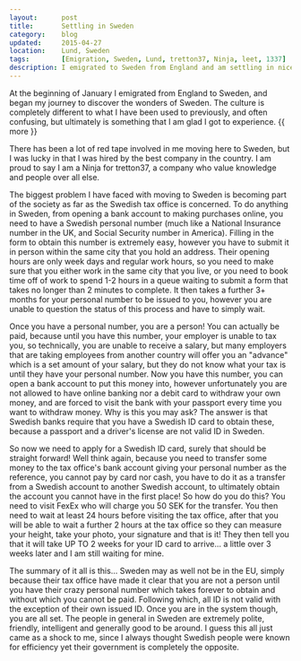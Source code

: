 ```yaml
---
layout:      post
title:       Settling in Sweden
category:    blog
updated:     2015-04-27
location:    Lund, Sweden
tags:        [Emigration, Sweden, Lund, tretton37, Ninja, leet, 1337]
description: I emigrated to Sweden from England and am settling in nicely
---
```

At the beginning of January I emigrated from England to Sweden, and began my journey to discover the wonders of Sweden. The culture is completely different to what I have been used to previously, and often confusing, but ultimately is something that I am glad I got to experience. {{ more }}

There has been a lot of red tape involved in me moving here to Sweden, but I was lucky in that I was hired by the best company in the country. I am proud to say I am a Ninja for tretton37, a company who value knowledge and people over all else.

The biggest problem I have faced with moving to Sweden is becoming part of the society as far as the Swedish tax office is concerned. To do anything in Sweden, from opening a bank account to making purchases online, you need to have a Swedish personal number (much like a National Insurance number in the UK, and Social Security number in America). Filling in the form to obtain this number is extremely easy, however you have to submit it in person within the same city that you hold an address. Their opening hours are only week days and regular work hours, so you need to make sure that you either work in the same city that you live, or you need to book time off of work to spend 1-2 hours in a queue waiting to submit a form that takes no longer than 2 minutes to complete.
It then takes a further 3+ months for your personal number to be issued to you, however you are unable to question the status of this process and have to simply wait.

Once you have a personal number, you are a person! You can actually be paid, because until you have this number, your employer is unable to tax you, so technically, you are unable to receive a salary, but many employers that are taking employees from another country will offer you an "advance" which is a set amount of your salary, but they do not know what your tax is until they have your personal number.
Now you have this number, you can open a bank account to put this money into, however unfortunately you are not allowed to have online banking nor a debit card to withdraw your own money, and are forced to visit the bank with your passport every time you want to withdraw money. Why is this you may ask? The answer is that Swedish banks require that you have a Swedish ID card to obtain these, because a passport and a driver's license are not valid ID in Sweden.

So now we need to apply for a Swedish ID card, surely that should be straight forward! Well think again, because you need to transfer some money to the tax office's bank account giving your personal number as the reference, you cannot pay by card nor cash, you have to do it as a transfer from a Swedish account to another Swedish account, to ultimately obtain the account you cannot have in the first place! So how do you do this? You need to visit FexEx who will charge you 50 SEK for the transfer. You then need to wait at least 24 hours before visiting the tax office, after that you will be able to wait a further 2 hours at the tax office so they can measure your height, take your photo, your signature and that is it! They then tell you that it will take UP TO 2 weeks for your ID card to arrive... a little over 3 weeks later and I am still waiting for mine.

The summary of it all is this... Sweden may as well not be in the EU, simply because their tax office have made it clear that you are not a person until you have their crazy personal number which takes forever to obtain and without which you cannot be paid. Following which, all ID is not valid with the exception of their own issued ID. Once you are in the system though, you are all set. The people in general in Sweden are extremely polite, friendly, intelligent and generally good to be around. I guess this all just came as a shock to me, since I always thought Swedish people were known for efficiency yet their government is completely the opposite.
